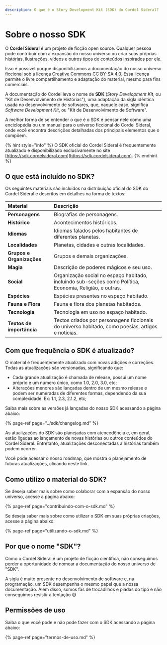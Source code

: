 ```yaml
---
description: O que é o Story Development Kit (SDK) do Cordel Sideral?
---
```


# Sobre o nosso SDK

O **Cordel Sideral** é um projeto de ficção open source. Qualquer pessoa pode contribuir com a expansão do nosso universo ou criar suas próprias histórias, ilustrações, vídeos e outros tipos de conteúdos inspirados por ele.

Isso é possível porque disponibilizamos a documentação do nosso universo ficcional sob a licença [Creative Commons CC BY-SA 4.0](termos-de-uso.md). Essa licença permite o livre compartilhamento e adaptação do material, mesmo para fins comerciais.

A documentação do Cordel leva o nome de **SDK** \(_Story Development Kit_, ou "Kit de Desenvolvimento de Histórias"\), uma adaptação da sigla idêntica usada no desenvolvimento de softwares, que, naquele caso, significa _Software Development Kit_, ou "Kit de Desenvolvimento de Software".

A melhor forma de se entender o que é o SDK é pensar nele como uma enciclopédia ou um manual para o universo ficcional do Cordel Sideral, onde você encontra descrições detalhadas dos principais elementos que o compõem.

{% hint style="info" %}
O SDK oficial do Cordel Sideral é frequentemente atualizado e disponibilizado exclusivamente no site [https://sdk.cordelsideral.com](https://sdk.cordelsideral.com).
{% endhint %}

## O que está incluído no SDK?

Os seguintes materiais são incluídos na distribuição oficial do SDK do Cordel Sideral e descritos em detalhes na forma de textos:

| Material | Descrição |
| :--- | :--- |
| **Personagens** | Biografias de personagens. |
| **Histórico** | Acontecimentos históricos. |
| **Idiomas** | Idiomas falados pelos habitantes de diferentes planetas. |
| **Localidades** | Planetas, cidades e outras localidades. |
| **Grupos e Organizações** | Grupos e demais organizações. |
| **Magia** | Descrição de poderes mágicos e seu uso. |
| **Social** | Organização social no espaço habitado, incluindo sub-seções como Política, Economia, Religião, e outras. |
| **Espécies** | Espécies presentes no espaço habitado. |
| **Fauna e Flora** | Fauna e flora dos planetas habitados. |
| **Tecnologia** | Tecnologia em uso no espaço habitado. |
| **Textos de importância** | Textos criados por personagens ficcionais do universo habitado, como poesias, artigos e notícias. |

## Com que frequência o SDK é atualizado?

O material é frequentemente atualizado com novas adições e correções. Todas as atualizações são versionadas, significando que:

* Cada grande atualização é chamada de release, possui um nome próprio e um número único, como 1.0, 2.0, 3.0, etc;
* Alterações menores são lançadas dentro de um mesmo release e podem ser numeradas de diferentes formas, dependendo da sua complexidade. Ex: 1.1, 2.3, 2.1.2, etc;

Saiba mais sobre as versões já lançadas do nosso SDK acessando a página abaixo:

{% page-ref page="../sdk/changelog.md" %}

As atualizações do SDK são planejadas com atencedência e, em geral, estão ligadas ao lançamento de novas histórias ou outros conteúdos do Cordel Sideral. Entretanto, atualizações desconectadas a histórias também podem ocorrer.

Você pode acessar o nosso roadmap, que mostra o planejamento de futuras atualizações, clicando neste link.

## Como utilizo o material do SDK?

Se deseja saber mais sobre como colaborar com a expansão do nosso universo, acesse a página abaixo:

{% page-ref page="contribuindo-com-o-sdk.md" %}

Se deseja saber mais sobre como utilizar o SDK em suas próprias criações, acesse a página abaixo:

{% page-ref page="utilizando-o-sdk.md" %}

## Por que o nome "SDK"?

Como o Cordel Sideral é um projeto de ficção científica, não conseguimos perder a oportunidade de nomear a documentação do nosso universo de "SDK".

A sigla é muito presente no desenvolvimento de software e, na programação, um SDK desempenha o mesmo papel que a nossa documentação. Além disso, somos fãs de trocadilhos e piadas do tipo e não conseguimos resistir à tentação 😅 

## Permissões de uso

Saiba o que você pode e não pode fazer com o SDK acessando a página abaixo:

{% page-ref page="termos-de-uso.md" %}

